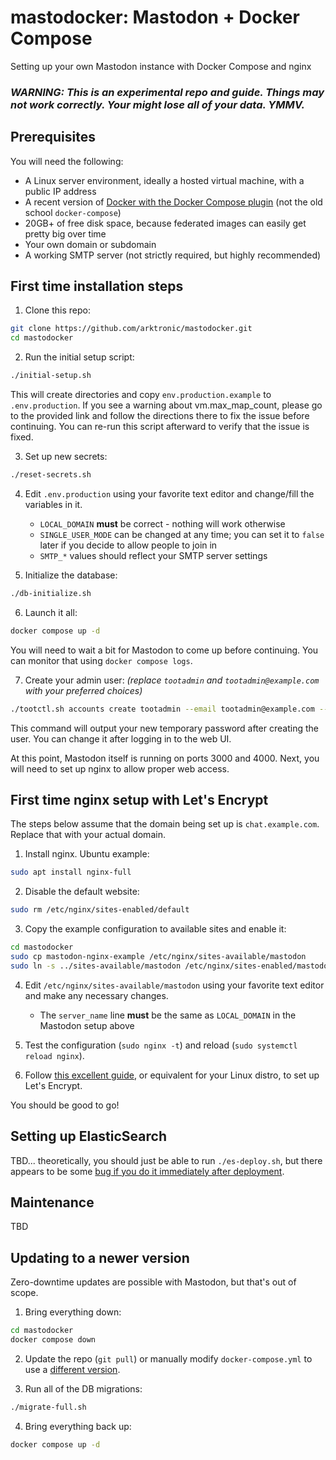 # mastodocker: Mastodon + Docker Compose

Setting up your own Mastodon instance with Docker Compose and nginx

### _WARNING: This is an experimental repo and guide. Things may not work correctly. Your might lose all of your data. YMMV._

## Prerequisites

You will need the following:

- A Linux server environment, ideally a hosted virtual machine, with a public IP address
- A recent version of [Docker with the Docker Compose plugin](https://docs.docker.com/engine/install/ubuntu/) (not the old school `docker-compose`)
- 20GB+ of free disk space, because federated images can easily get pretty big over time
- Your own domain or subdomain
- A working SMTP server (not strictly required, but highly recommended)

## First time installation steps

1. Clone this repo:
```bash
git clone https://github.com/arktronic/mastodocker.git
cd mastodocker
```

2. Run the initial setup script:
```bash
./initial-setup.sh
```
This will create directories and copy `env.production.example` to `.env.production`. If you see a warning about vm.max_map_count, please go to the provided link and follow the directions there to fix the issue before continuing. You can re-run this script afterward to verify that the issue is fixed.

3. Set up new secrets:
```bash
./reset-secrets.sh
```

4. Edit `.env.production` using your favorite text editor and change/fill the variables in it.
    - `LOCAL_DOMAIN` **must** be correct - nothing will work otherwise
    - `SINGLE_USER_MODE` can be changed at any time; you can set it to `false` later if you decide to allow people to join in
    - `SMTP_*` values should reflect your SMTP server settings

5. Initialize the database:
```bash
./db-initialize.sh
```

6. Launch it all:
```bash
docker compose up -d
```
You will need to wait a bit for Mastodon to come up before continuing. You can monitor that using `docker compose logs`.

7. Create your admin user: _(replace `tootadmin` and `tootadmin@example.com` with your preferred choices)_
```bash
./tootctl.sh accounts create tootadmin --email tootadmin@example.com --confirmed --role admin
```
This command will output your new temporary password after creating the user. You can change it after logging in to the web UI.

At this point, Mastodon itself is running on ports 3000 and 4000. Next, you will need to set up nginx to allow proper web access.

## First time nginx setup with Let's Encrypt

The steps below assume that the domain being set up is `chat.example.com`. Replace that with your actual domain.

1. Install nginx. Ubuntu example:
```bash
sudo apt install nginx-full
```

2. Disable the default website:
```bash
sudo rm /etc/nginx/sites-enabled/default
```

3. Copy the example configuration to available sites and enable it:
```bash
cd mastodocker
sudo cp mastodon-nginx-example /etc/nginx/sites-available/mastodon
sudo ln -s ../sites-available/mastodon /etc/nginx/sites-enabled/mastodon
```

4. Edit `/etc/nginx/sites-available/mastodon` using your favorite text editor and make any necessary changes.
    - The `server_name` line **must** be the same as `LOCAL_DOMAIN` in the Mastodon setup above

5. Test the configuration (`sudo nginx -t`) and reload (`sudo systemctl reload nginx`).

6. Follow [this excellent guide](https://www.digitalocean.com/community/tutorials/how-to-secure-nginx-with-let-s-encrypt-on-ubuntu-22-04), or equivalent for your Linux distro, to set up Let's Encrypt.

You should be good to go!

## Setting up ElasticSearch

TBD... theoretically, you should just be able to run `./es-deploy.sh`, but there appears to be some [bug if you do it immediately after deployment](https://github.com/mastodon/mastodon/issues/18625).

## Maintenance

TBD

## Updating to a newer version

Zero-downtime updates are possible with Mastodon, but that's out of scope.

1. Bring everything down:
```bash
cd mastodocker
docker compose down
```

2. Update the repo (`git pull`) or manually modify `docker-compose.yml` to use a [different version](https://hub.docker.com/r/tootsuite/mastodon/tags).

3. Run all of the DB migrations:
```bash
./migrate-full.sh
```

4. Bring everything back up:
```bash
docker compose up -d
```
